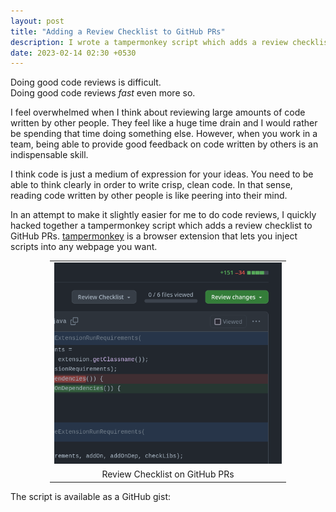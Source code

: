 ```yaml
---
layout: post
title: "Adding a Review Checklist to GitHub PRs"
description: I wrote a tampermonkey script which adds a review checklist to GitHub PRs.
date: 2023-02-14 02:30 +0530
---
```


Doing good code reviews is difficult.  
Doing good code reviews *fast* even more so.

I feel overwhelmed when I think about reviewing large amounts of code written by other people.
They feel like a huge time drain and I would rather be spending that time doing something else.
However, when you work in a team, being able to provide good feedback on code written by others is an indispensable skill.

I think code is just a medium of expression for your ideas.
You need to be able to think clearly in order to write crisp, clean code.
In that sense, reading code written by other people is like peering into their mind.

In an attempt to make it slightly easier for me to do code reviews, I quickly hacked together a tampermonkey script which adds a review checklist to GitHub PRs. [tampermonkey](https://www.tampermonkey.net/) is a browser extension that lets you inject scripts into any webpage you want.

<center><table style="table-layout: auto; width: 75%">
<tbody><tr><td align="center">
<img src = "/assets/images/pr-review-checklist/demo.gif">
</td></tr><tr><td align="center">
Review Checklist on GitHub PRs
</td></tr></tbody></table></center>

The script is available as a GitHub gist:

<script src="https://gist.github.com/ricekot/a1331d4fd28bd6709f981b36d91cdb2e.js"></script>
